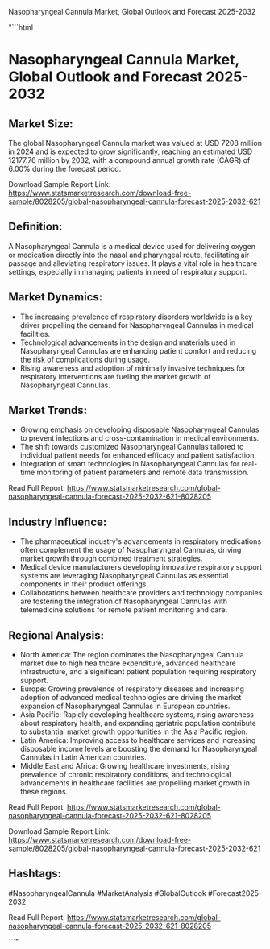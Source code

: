 Nasopharyngeal Cannula Market, Global Outlook and Forecast 2025-2032

"```html
<!DOCTYPE html>
<html>
<head>
<title>Nasopharyngeal Cannula Market, Global Outlook and Forecast 2025-2032</title>
</head>
<body>
<h1>Nasopharyngeal Cannula Market, Global Outlook and Forecast 2025-2032</h1>

<h2>Market Size:</h2>
<p>The global Nasopharyngeal Cannula market was valued at USD 7208 million in 2024 and is expected to grow significantly, reaching an estimated USD 12177.76 million by 2032, with a compound annual growth rate (CAGR) of 6.00% during the forecast period.</p>
<p>Download Sample Report Link: <a href='https://www.statsmarketresearch.com/download-free-sample/8028205/global-nasopharyngeal-cannula-forecast-2025-2032-621'>https://www.statsmarketresearch.com/download-free-sample/8028205/global-nasopharyngeal-cannula-forecast-2025-2032-621</a></p>

<h2>Definition:</h2>
<p>A Nasopharyngeal Cannula is a medical device used for delivering oxygen or medication directly into the nasal and pharyngeal route, facilitating air passage and alleviating respiratory issues. It plays a vital role in healthcare settings, especially in managing patients in need of respiratory support.</p>

<h2>Market Dynamics:</h2>
<ul>
<li>The increasing prevalence of respiratory disorders worldwide is a key driver propelling the demand for Nasopharyngeal Cannulas in medical facilities.</li>
<li>Technological advancements in the design and materials used in Nasopharyngeal Cannulas are enhancing patient comfort and reducing the risk of complications during usage.</li>
<li>Rising awareness and adoption of minimally invasive techniques for respiratory interventions are fueling the market growth of Nasopharyngeal Cannulas.</li>
</ul>

<h2>Market Trends:</h2>
<ul>
<li>Growing emphasis on developing disposable Nasopharyngeal Cannulas to prevent infections and cross-contamination in medical environments.</li>
<li>The shift towards customized Nasopharyngeal Cannulas tailored to individual patient needs for enhanced efficacy and patient satisfaction.</li>
<li>Integration of smart technologies in Nasopharyngeal Cannulas for real-time monitoring of patient parameters and remote data transmission.</li>
</ul>
<p>Read Full Report: <a href='https://www.statsmarketresearch.com/global-nasopharyngeal-cannula-forecast-2025-2032-621-8028205'>https://www.statsmarketresearch.com/global-nasopharyngeal-cannula-forecast-2025-2032-621-8028205</a></p>

<h2>Industry Influence:</h2>
<ul>
<li>The pharmaceutical industry's advancements in respiratory medications often complement the usage of Nasopharyngeal Cannulas, driving market growth through combined treatment strategies.</li>
<li>Medical device manufacturers developing innovative respiratory support systems are leveraging Nasopharyngeal Cannulas as essential components in their product offerings.</li>
<li>Collaborations between healthcare providers and technology companies are fostering the integration of Nasopharyngeal Cannulas with telemedicine solutions for remote patient monitoring and care.</li>
</ul>

<h2>Regional Analysis:</h2>
<ul>
<li>North America: The region dominates the Nasopharyngeal Cannula market due to high healthcare expenditure, advanced healthcare infrastructure, and a significant patient population requiring respiratory support.</li>
<li>Europe: Growing prevalence of respiratory diseases and increasing adoption of advanced medical technologies are driving the market expansion of Nasopharyngeal Cannulas in European countries.</li>
<li>Asia Pacific: Rapidly developing healthcare systems, rising awareness about respiratory health, and expanding geriatric population contribute to substantial market growth opportunities in the Asia Pacific region.</li>
<li>Latin America: Improving access to healthcare services and increasing disposable income levels are boosting the demand for Nasopharyngeal Cannulas in Latin American countries.</li>
<li>Middle East and Africa: Growing healthcare investments, rising prevalence of chronic respiratory conditions, and technological advancements in healthcare facilities are propelling market growth in these regions.</li>
</ul>
<p>Read Full Report: <a href='https://www.statsmarketresearch.com/global-nasopharyngeal-cannula-forecast-2025-2032-621-8028205'>https://www.statsmarketresearch.com/global-nasopharyngeal-cannula-forecast-2025-2032-621-8028205</a></p>

<p>Download Sample Report Link: <a href='https://www.statsmarketresearch.com/download-free-sample/8028205/global-nasopharyngeal-cannula-forecast-2025-2032-621'>https://www.statsmarketresearch.com/download-free-sample/8028205/global-nasopharyngeal-cannula-forecast-2025-2032-621</a></p>

<h2>Hashtags:</h2>
<p>#NasopharyngealCannula #MarketAnalysis #GlobalOutlook #Forecast2025-2032</p>

<p>Read Full Report: <a href='https://www.statsmarketresearch.com/global-nasopharyngeal-cannula-forecast-2025-2032-621-8028205'>https://www.statsmarketresearch.com/global-nasopharyngeal-cannula-forecast-2025-2032-621-8028205</a></p>
</body>
</html>
```"
